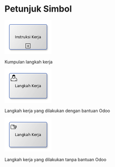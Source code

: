 # Petunjuk Simbol

![](img/instruksi-kerja.png)

Kumpulan langkah kerja

![](img/langkah-kerja-user.png)

Langkah kerja yang dilakukan dengan bantuan Odoo

![](img/langkah-kerja-manual.png)

Langkah kerja yang dilakukan tanpa bantuan Odoo
